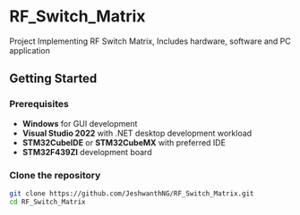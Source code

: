 # RF_Switch_Matrix
Project Implementing RF Switch Matrix, Includes hardware, software and PC application 


## Getting Started

### Prerequisites

- **Windows** for GUI development
- **Visual Studio 2022** with .NET desktop development workload
- **STM32CubeIDE** or **STM32CubeMX** with preferred IDE
- **STM32F439ZI** development board

### Clone the repository

```bash
git clone https://github.com/JeshwanthNG/RF_Switch_Matrix.git
cd RF_Switch_Matrix

